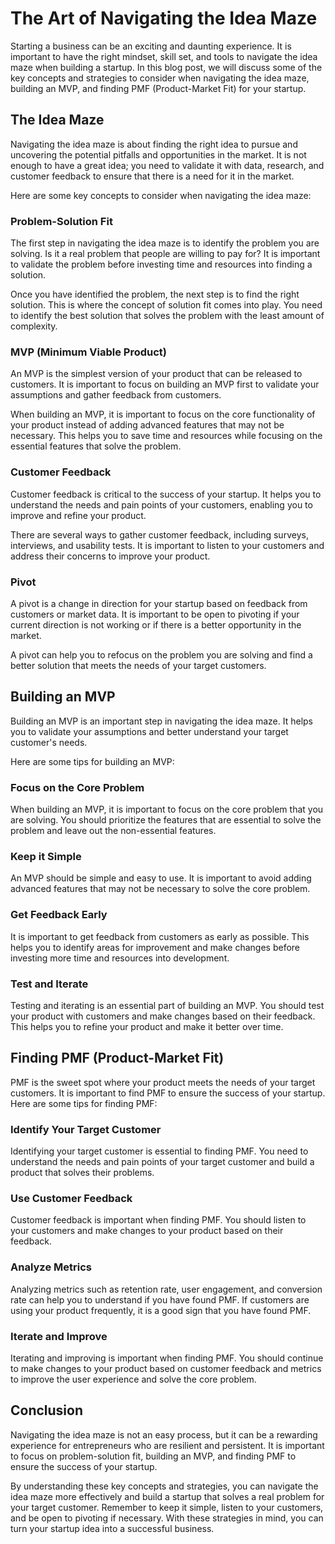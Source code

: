 # The Art of Navigating the Idea Maze

Starting a business can be an exciting and daunting experience. It is important to have the right mindset, skill set, and tools to navigate the idea maze when building a startup. In this blog post, we will discuss some of the key concepts and strategies to consider when navigating the idea maze, building an MVP, and finding PMF (Product-Market Fit) for your startup.

## The Idea Maze

Navigating the idea maze is about finding the right idea to pursue and uncovering the potential pitfalls and opportunities in the market. It is not enough to have a great idea; you need to validate it with data, research, and customer feedback to ensure that there is a need for it in the market.

Here are some key concepts to consider when navigating the idea maze:

### Problem-Solution Fit

The first step in navigating the idea maze is to identify the problem you are solving. Is it a real problem that people are willing to pay for? It is important to validate the problem before investing time and resources into finding a solution.

Once you have identified the problem, the next step is to find the right solution. This is where the concept of solution fit comes into play. You need to identify the best solution that solves the problem with the least amount of complexity.

### MVP (Minimum Viable Product)

An MVP is the simplest version of your product that can be released to customers. It is important to focus on building an MVP first to validate your assumptions and gather feedback from customers.

When building an MVP, it is important to focus on the core functionality of your product instead of adding advanced features that may not be necessary. This helps you to save time and resources while focusing on the essential features that solve the problem.

### Customer Feedback

Customer feedback is critical to the success of your startup. It helps you to understand the needs and pain points of your customers, enabling you to improve and refine your product.

There are several ways to gather customer feedback, including surveys, interviews, and usability tests. It is important to listen to your customers and address their concerns to improve your product.

### Pivot

A pivot is a change in direction for your startup based on feedback from customers or market data. It is important to be open to pivoting if your current direction is not working or if there is a better opportunity in the market.

A pivot can help you to refocus on the problem you are solving and find a better solution that meets the needs of your target customers.

## Building an MVP

Building an MVP is an important step in navigating the idea maze. It helps you to validate your assumptions and better understand your target customer's needs.

Here are some tips for building an MVP:

### Focus on the Core Problem

When building an MVP, it is important to focus on the core problem that you are solving. You should prioritize the features that are essential to solve the problem and leave out the non-essential features.

### Keep it Simple

An MVP should be simple and easy to use. It is important to avoid adding advanced features that may not be necessary to solve the core problem.

### Get Feedback Early

It is important to get feedback from customers as early as possible. This helps you to identify areas for improvement and make changes before investing more time and resources into development.

### Test and Iterate

Testing and iterating is an essential part of building an MVP. You should test your product with customers and make changes based on their feedback. This helps you to refine your product and make it better over time.

## Finding PMF (Product-Market Fit)

PMF is the sweet spot where your product meets the needs of your target customers. It is important to find PMF to ensure the success of your startup. Here are some tips for finding PMF:

### Identify Your Target Customer

Identifying your target customer is essential to finding PMF. You need to understand the needs and pain points of your target customer and build a product that solves their problems.

### Use Customer Feedback

Customer feedback is important when finding PMF. You should listen to your customers and make changes to your product based on their feedback.

### Analyze Metrics

Analyzing metrics such as retention rate, user engagement, and conversion rate can help you to understand if you have found PMF. If customers are using your product frequently, it is a good sign that you have found PMF.

### Iterate and Improve

Iterating and improving is important when finding PMF. You should continue to make changes to your product based on customer feedback and metrics to improve the user experience and solve the core problem.

## Conclusion

Navigating the idea maze is not an easy process, but it can be a rewarding experience for entrepreneurs who are resilient and persistent. It is important to focus on problem-solution fit, building an MVP, and finding PMF to ensure the success of your startup.

By understanding these key concepts and strategies, you can navigate the idea maze more effectively and build a startup that solves a real problem for your target customer. Remember to keep it simple, listen to your customers, and be open to pivoting if necessary. With these strategies in mind, you can turn your startup idea into a successful business.